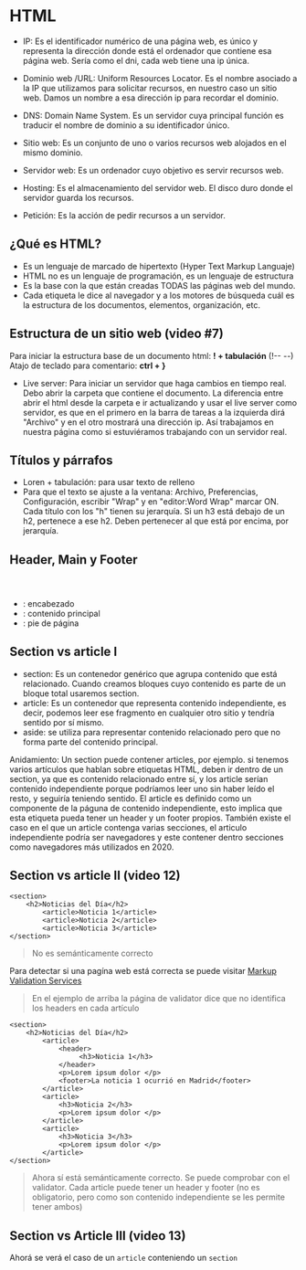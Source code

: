 # HTML
- IP: Es el identificador numérico de una página web, es único y representa la dirección donde está el ordenador que contiene esa página web. Sería como el dni, cada web tiene una ip única.

- Dominio web /URL: Uniform Resources Locator. Es el nombre asociado a la IP que utilizamos para solicitar recursos, en nuestro caso un sitio web. Damos un nombre a esa dirección ip para recordar el dominio.

- DNS: Domain Name System. Es un servidor cuya principal función es traducir el nombre de dominio a su identificador único.

- Sitio web: Es un conjunto de uno o varios recursos web alojados en el mismo dominio.

- Servidor web: Es un ordenador cuyo objetivo es servir recursos web.

- Hosting: Es el almacenamiento del servidor web. El disco duro donde el servidor guarda los recursos.

- Petición: Es la acción de pedir recursos a un servidor.

## ¿Qué es HTML?
* Es un lenguaje de marcado de hipertexto (Hyper Text Markup Languaje)
* HTML no es un lenguaje de programación, es un lenguaje de estructura
* Es la base con la que están creadas TODAS las páginas web del mundo.
* Cada etiqueta le dice al navegador y a los motores de búsqueda cuál es la estructura de los documentos, elementos, organización, etc.

## Estructura de un sitio web (video #7)
Para iniciar la estructura base de un documento html: **! + tabulación** (!-- --)
Atajo de teclado para comentario: **ctrl + }**

* Live server: Para iniciar un servidor que haga cambios en tiempo real. Debo abrir la carpeta que contiene el documento.
La diferencia entre abrir el html desde la carpeta e ir actualizando y usar el live server como servidor, es que en el primero en la barra de tareas a la izquierda dirá "Archivo" y en el otro mostrará una dirección ip. Así trabajamos en nuestra página como si estuviéramos trabajando con un servidor real.

## Títulos y párrafos
* Loren + tabulación: para usar texto de relleno
* Para que el texto se ajuste a la ventana: Archivo, Preferencias, Configuración, escribir "Wrap" y en "editor:Word Wrap" marcar ON.
Cada título con los "h" tienen su jerarquía. Si un h3 está debajo de un h2, pertenece a ese h2. Deben pertenecer al que está por encima, por jerarquía.

## Header, Main y Footer
* <header></header>: encabezado
* <main></main>: contenido principal
* <footer></footer>: pie de página

## Section vs article I
* section: Es un contenedor genérico que agrupa contenido que está relacionado. Cuando creamos bloques cuyo contenido es parte de un bloque total usaremos section.
* article: Es un contenedor que representa contenido independiente, es decir, podemos leer ese fragmento en cualquier otro sitio y tendría sentido por sí mismo.
* aside: se utiliza para representar contenido relacionado pero que no forma parte del contenido principal. 

Anidamiento:
    Un section puede contener articles, por ejemplo. si tenemos varios artículos que hablan sobre etiquetas HTML, deben ir dentro de un section, ya que es contenido relacionado entre sí, y los article serían contenido independiente porque podríamos leer uno sin haber leído el resto, y seguiría teniendo sentido.
    El article es definido como un componente de la páguna de contenido independiente, esto implica que esta etiqueta pueda tener un header y un footer propios.
    También existe el caso en el que un article contenga varias secciones, el articulo independiente podría ser navegadores y este contener dentro secciones como navegadores más utilizados en 2020.

## Section vs article II (video 12)
```
<section>
    <h2>Noticias del Día</h2>
        <article>Noticia 1</article>
        <article>Noticia 2</article>
        <article>Noticia 3</article>
</section>
```
> No es semánticamente correcto

Para detectar si una pagína web está correcta se puede visitar [Markup Validation Services](https://validator.w3.org/)

> En el ejemplo de arriba la página de validator dice que no identifica los headers en cada artículo

```
<section>
    <h2>Noticias del Día</h2>
        <article>
            <header>
                 <h3>Noticia 1</h3>
            </header>
            <p>Lorem ipsum dolor </p>
            <footer>La noticia 1 ocurrió en Madrid</footer>
        </article> 
        <article>
            <h3>Noticia 2</h3>
            <p>Lorem ipsum dolor </p>
        </article>
        <article>
            <h3>Noticia 3</h3>
            <p>Lorem ipsum dolor </p>
        </article>
</section>
```
> Ahora sí está semánticamente correcto. Se puede comprobar con el validator. Cada article puede tener un header y footer (no es obligatorio, pero como son contenido independiente se les permite tener ambos)

## Section vs Article III (video 13)
Ahorá se verá el caso de un `article` conteniendo un `section`